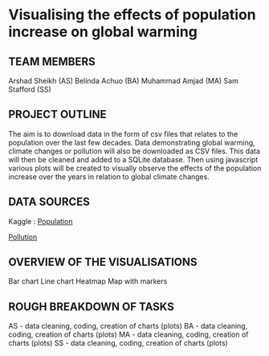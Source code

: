 # Visualising the effects of population increase on global warming

## TEAM MEMBERS
Arshad Sheikh (AS)
Belinda Achuo (BA)
Muhammad Amjad (MA)
Sam Stafford (SS)

## PROJECT OUTLINE
The aim is to download data in the form of csv files that relates to the population over the last few decades. Data demonstrating global warming, climate changes or pollution will also be downloaded as CSV files. This data will then be cleaned and added to a SQLite database. Then using javascript various plots will be created to visually observe the effects of the population increase over the years in relation to global climate changes.

## DATA SOURCES
Kaggle : 
[Population](https://www.kaggle.com/sansuthi/world-population-by-year)

[Pollution](https://www.kaggle.com/sohamgade/plastic-datasets?select=per-capita-plastic-waste-vs-gdp-per-capita.csv)

## OVERVIEW OF THE VISUALISATIONS
Bar chart
Line chart
Heatmap
Map with markers

## ROUGH BREAKDOWN OF TASKS
AS - data cleaning, coding, creation of charts (plots)
BA - data cleaning, coding, creation of charts (plots)
MA - data cleaning, coding, creation of charts (plots)
SS - data cleaning, coding, creation of charts (plots)
